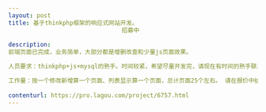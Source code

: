 ```yaml
---                
layout: post       
title: 基于thinkphp框架的响应式网站开发。
                                招募中
           
description: 
前端页面已完成，业务简单，大部分都是增删改查和少量js页面效果。

人员要求：thinkphp+js+mysql的熟手。时间较紧，希望尽量开发完，请现在有时间的熟手联系我。

工作量：按一个修改新增算一个页面、列表显示算一个页面，总计页面25个左右。 请在报价中给出大致报价。谢谢！
     
contenturl: https://pro.lagou.com/project/6757.html      
---                 
```

